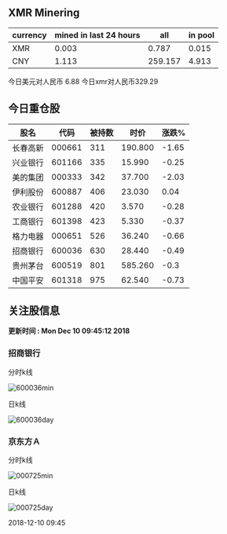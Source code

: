 ## XMR Minering

|currency|mined in last 24 hours|all|in pool|
|---|---|---|---|
|XMR|0.003|0.787|0.015|
|CNY|1.113|259.157|4.913|

今日美元对人民币 6.88	今日xmr对人民币329.29


## 今日重仓股 

|股名|代码|被持数|时价|涨跌%|
|---|---|---|---|---|
|长春高新|000661|311|190.800|-1.65|
|兴业银行|601166|335|15.990|-0.25|
|美的集团|000333|342|37.700|-2.03|
|伊利股份|600887|406|23.030|0.04|
|农业银行|601288|420|3.570|-0.28|
|工商银行|601398|423|5.330|-0.37|
|格力电器|000651|526|36.240|-0.66|
|招商银行|600036|630|28.440|-0.49|
|贵州茅台|600519|801|585.260|-0.3|
|中国平安|601318|975|62.540|-0.73|

## 关注股信息
**更新时间 : Mon Dec 10 09:45:12 2018**
### 招商银行 
分时k线

![600036min](http://image.sinajs.cn/newchart/min/n/sh600036.gif)

日k线

![600036day](http://image.sinajs.cn/newchart/daily/n/sh600036.gif)

### 京东方Ａ 
分时k线

![000725min](http://image.sinajs.cn/newchart/min/n/sz000725.gif)

日k线

![000725day](http://image.sinajs.cn/newchart/daily/n/sz000725.gif)

2018-12-10 09:45